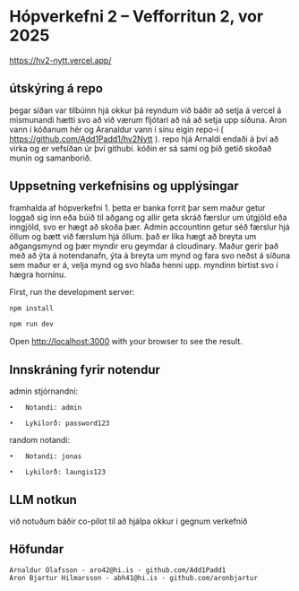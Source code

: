 # Hópverkefni 2 – Vefforritun 2, vor 2025

https://hv2-nytt.vercel.app/

## útskýring á repo

þegar síðan var tilbúinn hjá okkur þá reyndum við báðir að setja á vercel á mismunandi hætti svo að við værum fljótari að ná að setja upp síðuna. Aron vann í kóðanum hér og Aranaldur vann í sínu eigin repo-i ( https://github.com/Add1Padd1/hv2Nytt ). repo hjá Arnaldi endaði á því að virka og er vefsíðan úr því githubi. kóðin er sá sami og þið getið skoðað munin og samanborið.

## Uppsetning verkefnisins og upplýsingar

framhalda af hópverkefni 1. þetta er banka forrit þar sem maður getur loggað sig inn eða búið til aðgang og allir geta skráð færslur um útgjöld eða inngjöld, svo er hægt að skoða þær. Admin accountinn getur séð færslur hjá öllum og bætt við færslum hjá öllum.
það er líka hægt að breyta um aðgangsmynd og þær myndir eru geymdar á cloudinary. Maður gerir það með að ýta á notendanafn, ýta á breyta um mynd og fara svo neðst á síðuna sem maður er á, velja mynd og svo hlaða henni upp. myndinn birtist svo í hægra horninu. 



First, run the development server:

```bash
npm install

npm run dev
```

Open [http://localhost:3000](http://localhost:3000) with your browser to see the result.


## Innskráning fyrir notendur

admin stjórnandni:

	•	Notandi: admin

	•	Lykilorð: password123


random notandi:

	•	Notandi: jonas

	•	Lykilorð: laungis123



## LLM notkun
við notuðum báðir co-pilot til að hjálpa okkur í gegnum verkefnið


## Höfundar
    Arnaldur Ólafsson - aro42@hi.is - github.com/Add1Padd1
    Aron Bjartur Hilmarsson - abh41@hi.is - github.com/aronbjartur


